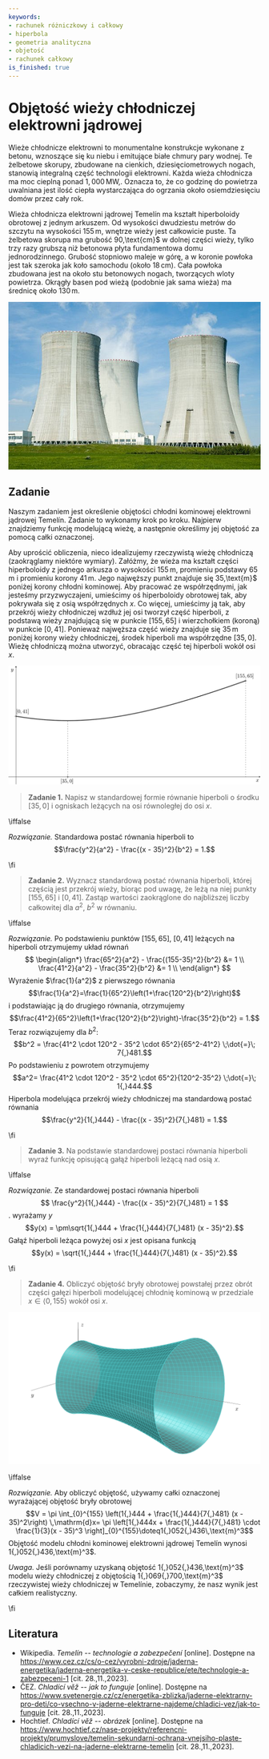 ```yaml
---
keywords:
- rachunek różniczkowy i całkowy
- hiperbola
- geometria analityczna
- objetość
- rachunek całkowy
is_finished: true
---
```



# Objętość wieży chłodniczej elektrowni jądrowej

Wieże chłodnicze elektrowni to monumentalne konstrukcje wykonane z betonu, wznoszące się ku niebu i emitujące białe chmury pary wodnej.
Te żelbetowe skorupy, zbudowane na cienkich, dziesięciometrowych nogach, stanowią integralną część technologii elektrowni.
Każda wieża chłodnicza ma moc cieplną ponad $1{,}000\,\text{MW,}$.
Oznacza to, że co godzinę do powietrza uwalniana jest ilość ciepła wystarczająca do ogrzania około osiemdziesięciu domów przez cały rok.

Wieża chłodnicza elektrowni jądrowej Temelín ma kształt hiperboloidy obrotowej z jednym arkuszem.
Od wysokości dwudziestu metrów do szczytu na wysokości $155\,\text{m}$, wnętrze wieży jest całkowicie puste.
Ta żelbetowa skorupa ma grubość 90\,\text{cm}$ w dolnej części wieży, tylko trzy razy grubszą niż betonowa płyta fundamentowa domu jednorodzinnego.
Grubość stopniowo maleje w górę, a w koronie powłoka jest tak szeroka jak koło samochodu (około $18\,\text{cm}$).
Cała powłoka zbudowana jest na około stu betonowych nogach, tworzących wloty powietrza.
Okrągły basen pod wieżą (podobnie jak sama wieża) ma średnicę około $130\,\text{m}$.


![Typowa wieża chłodnicza](00033_obr.jpeg)

## Zadanie

Naszym zadaniem jest określenie objętości chłodni kominowej elektrowni jądrowej Temelín. Zadanie to wykonamy krok po kroku. Najpierw znajdziemy funkcję modelującą wieżę, a następnie określimy jej objętość za pomocą całki oznaczonej.

Aby uprościć obliczenia, nieco idealizujemy rzeczywistą wieżę chłodniczą (zaokrąglamy niektóre wymiary). Załóżmy, że wieża ma kształt części hiperboloidy z jednego arkusza o wysokości $155\,\text{m}$, promieniu podstawy $65\,\text{m}$ i promieniu korony $41\,\text{m}$. Jego najwęższy punkt znajduje się 35\,\text{m}$ poniżej korony chłodni kominowej.
Aby pracować ze współrzędnymi, jak jesteśmy przyzwyczajeni, umieścimy oś hiperboloidy obrotowej tak, aby pokrywała się z osią współrzędnych $x$. Co więcej, umieścimy ją tak, aby przekrój wieży chłodniczej wzdłuż jej osi tworzył część hiperboli, z podstawą wieży znajdującą się w punkcie $[155, 65]$ i wierzchołkiem (koroną) w punkcie $[0, 41]$. Ponieważ najwęższa część wieży znajduje się $35\,\text{m}$ poniżej korony wieży chłodniczej, środek hiperboli ma współrzędne $[35, 0]$. Wieżę chłodniczą można utworzyć, obracając część tej hiperboli wokół osi $x$.

![Przekrój poziomej wieży chłodniczej. Korona wieży znajduje się po lewej stronie, a podstawa po prawej.](00033_obr_1.png)

> **Zadanie 1.** Napisz w standardowej formie równanie hiperboli o środku $[35, 0]$ i ogniskach leżących na osi równoległej do osi $x$.

\iffalse

*Rozwiązanie.* Standardowa postać równania hiperboli to
$$\frac{y^2}{a^2} - \frac{(x - 35)^2}{b^2} = 1.$$

\fi

> **Zadanie 2.** Wyznacz standardową postać równania hiperboli, której częścią jest przekrój wieży, biorąc pod uwagę, że leżą na niej punkty $[155, 65]$ i $[0, 41]$.
> Zastąp wartości zaokrąglone do najbliższej liczby całkowitej dla $a^2$, $b^2$ w równaniu.

\iffalse

*Rozwiązanie.* Po podstawieniu punktów $[155, 65]$, $[0, 41]$ leżących na hiperboli otrzymujemy układ równań
$$
\begin{align*}
\frac{65^2}{a^2} - \frac{(155-35)^2}{b^2} &= 1 \\
\frac{41^2}{a^2} - \frac{35^2}{b^2} &= 1 \\
\end{align*}
$$
Wyrażenie $\frac{1}{a^2}$ z pierwszego równania
$$\frac{1}{a^2}=\frac{1}{65^2}\left(1+\frac{120^2}{b^2}\right)$$
i podstawiając ją do drugiego równania, otrzymujemy
$$\frac{41^2}{65^2}\left(1+\frac{120^2}{b^2}\right)-\frac{35^2}{b^2} = 1.$$
Teraz rozwiązujemy dla $b^2$:
$$b^2 = \frac{41^2 \cdot 120^2 - 35^2 \cdot 65^2}{65^2-41^2} \;\dot{=}\; 7{,}481.$$
Po podstawieniu z powrotem otrzymujemy
$$a^2= \frac{41^2 \cdot 120^2 - 35^2 \cdot 65^2}{120^2-35^2} \;\dot{=}\; 1{,}444.$$
Hiperbola modelująca przekrój wieży chłodniczej ma standardową postać równania
$$\frac{y^2}{1{,}444} - \frac{(x - 35)^2}{7{,}481} = 1.$$

\fi

> **Zadanie 3.** Na podstawie standardowej postaci równania hiperboli wyraź funkcję opisującą gałąź hiperboli leżącą nad osią $x$.

\iffalse

*Rozwiązanie.* Ze standardowej postaci równania hiperboli
$$
\frac{y^2}{1{,}444} - \frac{(x - 35)^2}{7{,}481} = 1
$$.
wyrażamy $y$
$$y(x) = \pm\sqrt{1{,}444 + \frac{1{,}444}{7{,}481} (x - 35)^2}.$$
Gałąź hiperboli leżąca powyżej osi $x$ jest opisana funkcją
$$y(x) = \sqrt{1{,}444 + \frac{1{,}444}{7{,}481} (x - 35)^2}.$$

\fi

> **Zadanie 4.** Obliczyć objętość bryły obrotowej powstałej przez obrót części gałęzi hiperboli modelującej chłodnię kominową w przedziale
> $x\in\langle 0, 155\rangle$ wokół osi $x$.

![Model 3D wieży chłodniczej](00033_obr_2.png)

\iffalse

*Rozwiązanie.* Aby obliczyć objętość, używamy całki oznaczonej wyrażającej objętość bryły obrotowej
$$V = \pi \int_{0}^{155} \left(1{,}444 + \frac{1{,}444}{7{,}481} (x - 35)^2\right) \,\mathrm{d}x= \pi \left[1{,}444x + \frac{1{,}444}{7{,}481} \cdot \frac{1}{3}(x - 35)^3 \right]_{0}^{155}\doteq1{,}052{,}436\,\text{m}^3$$
Objętość modelu chłodni kominowej elektrowni jądrowej Temelín wynosi 1{,}052{,}436\,\text{m}^3$.

*Uwaga.* Jeśli porównamy uzyskaną objętość 1{,}052{,}436\,\text{m}^3$ modelu wieży chłodniczej z objętością 1{,}069{,}700\,\text{m}^3$ rzeczywistej wieży chłodniczej w Temelínie, zobaczymy, że nasz wynik jest całkiem realistyczny.

\fi

## Literatura

* Wikipedia. *Temelín -- technologie a zabezpečení* [online]. Dostępne na https://www.cez.cz/cs/o-cez/vyrobni-zdroje/jaderna-energetika/jaderna-energetika-v-ceske-republice/ete/technologie-a-zabezpeceni-1 [cit. 28.\,11.\,2023].
* ČEZ. *Chladící věž -- jak to funguje* [online]. Dostępne na https://www.svetenergie.cz/cz/energetika-zblizka/jaderne-elektrarny-pro-deti/co-vsechno-v-jaderne-elektrarne-najdeme/chladici-vez/jak-to-funguje [cit. 28.\,11.\,2023].
* Hochtief. *Chladící věž -- obrázek* [online]. Dostępne na https://www.hochtief.cz/nase-projekty/referencni-projekty/prumyslove/temelin-sekundarni-ochrana-vnejsiho-plaste-chladicich-vezi-na-jaderne-elektrarne-temelin [cit. 28.\,11.\,2023].

